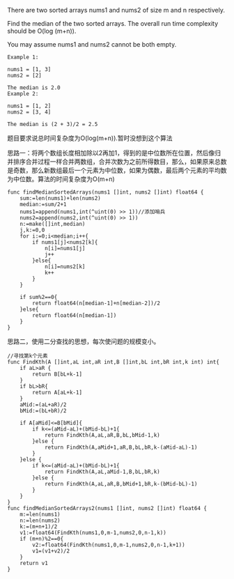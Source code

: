 There are two sorted arrays nums1 and nums2 of size m and n respectively.

Find the median of the two sorted arrays. The overall run time complexity should be O(log (m+n)).

You may assume nums1 and nums2 cannot be both empty.
```
Example 1:

nums1 = [1, 3]
nums2 = [2]

The median is 2.0
Example 2:

nums1 = [1, 2]
nums2 = [3, 4]

The median is (2 + 3)/2 = 2.5
```
题目要求说总时间复杂度为O(log(m+n)).暂时没想到这个算法

思路一：将两个数组长度相加除以2再加1，得到的是中位数所在位置，然后像归并排序合并过程一样合并两数组，合并次数为之前所得数目，那么，如果原来总数是奇数，那么新数组最后一个元素为中位数，如果为偶数，最后两个元素的平均数为中位数。算法的时间复杂度为O(m+n)

```
func findMedianSortedArrays(nums1 []int, nums2 []int) float64 {
    sum:=len(nums1)+len(nums2)
    median:=sum/2+1
    nums1=append(nums1,int(^uint(0) >> 1))//添加哨兵
    nums2=append(nums2,int(^uint(0) >> 1))
    n:=make([]int,median)
    j,k:=0,0
    for i:=0;i<median;i++{
        if nums1[j]<nums2[k]{
            n[i]=nums1[j]
            j++
        }else{
            n[i]=nums2[k]
            k++
        }
    }
    
    if sum%2==0{
        return float64(n[median-1]+n[median-2])/2
    }else{
        return float64(n[median-1])
    }
}
```

思路二，使用二分查找的思想，每次使问题的规模变小。
```
//寻找第k个元素
func FindKth(A []int,aL int,aR int,B []int,bL int,bR int,k int) int{
	if aL>aR {
		return B[bL+k-1]
	}
	if bL>bR{
		return A[aL+k-1]
	}
	aMid:=(aL+aR)/2
	bMid:=(bL+bR)/2

	if A[aMid]<=B[bMid]{
		if k<=(aMid-aL)+(bMid-bL)+1{
			return FindKth(A,aL,aR,B,bL,bMid-1,k)
		}else {
			return FindKth(A,aMid+1,aR,B,bL,bR,k-(aMid-aL)-1)
		}
	}else {
		if k<=(aMid-aL)+(bMid-bL)+1{
			return FindKth(A,aL,aMid-1,B,bL,bR,k)
		}else {
			return FindKth(A,aL,aR,B,bMid+1,bR,k-(bMid-bL)-1)
		}
	}
}
func findMedianSortedArrays2(nums1 []int, nums2 []int) float64 {
	m:=len(nums1)
	n:=len(nums2)
	k:=(m+n+1)/2
	v1:=float64(FindKth(nums1,0,m-1,nums2,0,n-1,k))
	if (m+n)%2==0{
		v2:=float64(FindKth(nums1,0,m-1,nums2,0,n-1,k+1))
		v1=(v1+v2)/2
	}
	return v1
}
```
